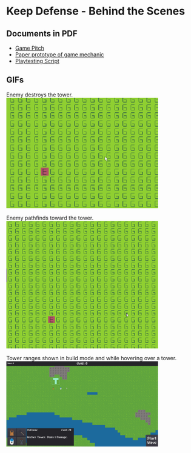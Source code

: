 # Keep Defense - Behind the Scenes

## Documents in PDF
- [Game Pitch](./docs/Game-3-Pitch.pdf)
- [Paper prototype of game mechanic](./docs/Game-3-Paper-Prototype.pdf)
- [Playtesting Script](./docs/Playtest-Script.pdf)

## GIFs
Enemy destroys the tower.</br>
<img src="./docs/gifs/enemy-attacks-tower.gif" alt="Enemy destroys a tower" width="400" />

Enemy pathfinds toward the tower.</br>
<img src="./docs/gifs/enemy-pathfinding.gif" alt="Enemy pathfinds toward the tower" width="400" />

Tower ranges shown in build mode and while hovering over a tower.</br>
<img src="./docs/gifs/tower-ranges.gif" alt="Tower ranges shown in build mode and while hovering over a tower" width="400" />